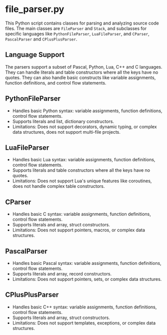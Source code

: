 # file_parser.py

This Python script contains classes for parsing and analyzing source code files. The main classes are `FileParser` and `Stack`, and subclasses for specific languages like `PythonFileParser`, `LuaFileParser`, and `CParser`, `PascalParser` and `CPlusPlusParser`.

## Language Support

The parsers support a subset of Pascal, Python, Lua, C++ and C languages. They can handle literals and table constructors where all the keys have no quotes. They can also handle basic constructs like variable assignments, function definitions, and control flow statements.

## PythonFileParser
- Handles basic Python syntax: variable assignments, function definitions, control flow statements.
- Supports literals and list, dictionary constructors.
- Limitations: Does not support decorators, dynamic typing, or complex data structures, does not support multi-file projects.

## LuaFileParser

- Handles basic Lua syntax: variable assignments, function definitions, control flow statements.
- Supports literals and table constructors where all the keys have no quotes.
- Limitations: Does not support Lua's unique features like coroutines, does not handle complex table constructors.

## CParser

- Handles basic C syntax: variable assignments, function definitions, control flow statements.
- Supports literals and array, struct constructors.
- Limitations: Does not support pointers, macros, or complex data structures.

## PascalParser

- Handles basic Pascal syntax: variable assignments, function definitions, control flow statements.
- Supports literals and array, record constructors.
- Limitations: Does not support pointers, sets, or complex data structures.

## CPlusPlusParser

- Handles basic C++ syntax: variable assignments, function definitions, control flow statements.
- Supports literals and array, struct constructors.
- Limitations: Does not support templates, exceptions, or complex data structures.

